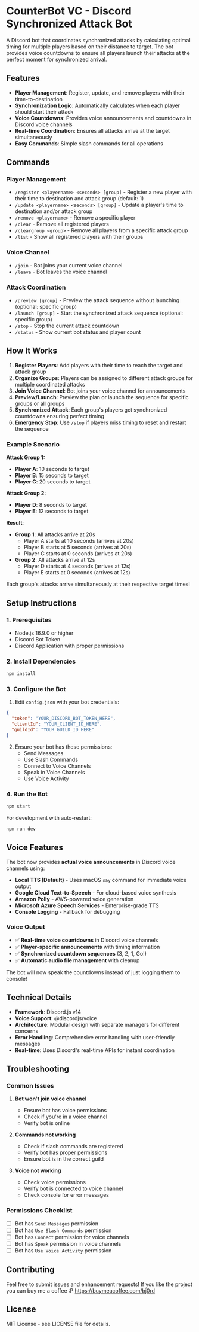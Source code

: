 # CounterBot VC - Discord Synchronized Attack Bot

A Discord bot that coordinates synchronized attacks by calculating optimal timing for multiple players based on their distance to target. The bot provides voice countdowns to ensure all players launch their attacks at the perfect moment for synchronized arrival.

## Features

- **Player Management**: Register, update, and remove players with their time-to-destination
- **Synchronization Logic**: Automatically calculates when each player should start their attack
- **Voice Countdowns**: Provides voice announcements and countdowns in Discord voice channels
- **Real-time Coordination**: Ensures all attacks arrive at the target simultaneously
- **Easy Commands**: Simple slash commands for all operations

## Commands

### Player Management
- `/register <playername> <seconds> [group]` - Register a new player with their time to destination and attack group (default: 1)
- `/update <playername> <seconds> [group]` - Update a player's time to destination and/or attack group
- `/remove <playername>` - Remove a specific player
- `/clear` - Remove all registered players
- `/cleargroup <group>` - Remove all players from a specific attack group
- `/list` - Show all registered players with their groups

### Voice Channel
- `/join` - Bot joins your current voice channel
- `/leave` - Bot leaves the voice channel

### Attack Coordination
- `/preview [group]` - Preview the attack sequence without launching (optional: specific group)
- `/launch [group]` - Start the synchronized attack sequence (optional: specific group)
- `/stop` - Stop the current attack countdown
- `/status` - Show current bot status and player count

## How It Works

1. **Register Players**: Add players with their time to reach the target and attack group
2. **Organize Groups**: Players can be assigned to different attack groups for multiple coordinated attacks
3. **Join Voice Channel**: Bot joins your voice channel for announcements
4. **Preview/Launch**: Preview the plan or launch the sequence for specific groups or all groups
5. **Synchronized Attack**: Each group's players get synchronized countdowns ensuring perfect timing
6. **Emergency Stop**: Use `/stop` if players miss timing to reset and restart the sequence

### Example Scenario

**Attack Group 1:**
- **Player A**: 10 seconds to target
- **Player B**: 15 seconds to target  
- **Player C**: 20 seconds to target

**Attack Group 2:**
- **Player D**: 8 seconds to target
- **Player E**: 12 seconds to target

**Result**: 
- **Group 1**: All attacks arrive at 20s
  - Player A starts at 10 seconds (arrives at 20s)
  - Player B starts at 5 seconds (arrives at 20s)
  - Player C starts at 0 seconds (arrives at 20s)
- **Group 2**: All attacks arrive at 12s
  - Player D starts at 4 seconds (arrives at 12s)
  - Player E starts at 0 seconds (arrives at 12s)

Each group's attacks arrive simultaneously at their respective target times!

## Setup Instructions

### 1. Prerequisites
- Node.js 16.9.0 or higher
- Discord Bot Token
- Discord Application with proper permissions

### 2. Install Dependencies
```bash
npm install
```

### 3. Configure the Bot
1. Edit `config.json` with your bot credentials:
```json
{
  "token": "YOUR_DISCORD_BOT_TOKEN_HERE",
  "clientId": "YOUR_CLIENT_ID_HERE",
  "guildId": "YOUR_GUILD_ID_HERE"
}
```

2. Ensure your bot has these permissions:
   - Send Messages
   - Use Slash Commands
   - Connect to Voice Channels
   - Speak in Voice Channels
   - Use Voice Activity

### 4. Run the Bot
```bash
npm start
```

For development with auto-restart:
```bash
npm run dev
```

## Voice Features

The bot now provides **actual voice announcements** in Discord voice channels using:

- **Local TTS (Default)** - Uses macOS `say` command for immediate voice output
- **Google Cloud Text-to-Speech** - For cloud-based voice synthesis
- **Amazon Polly** - AWS-powered voice generation
- **Microsoft Azure Speech Services** - Enterprise-grade TTS
- **Console Logging** - Fallback for debugging

### Voice Output
- ✅ **Real-time voice countdowns** in Discord voice channels
- ✅ **Player-specific announcements** with timing information
- ✅ **Synchronized countdown sequences** (3, 2, 1, Go!)
- ✅ **Automatic audio file management** with cleanup

The bot will now speak the countdowns instead of just logging them to console!

## Technical Details

- **Framework**: Discord.js v14
- **Voice Support**: @discordjs/voice
- **Architecture**: Modular design with separate managers for different concerns
- **Error Handling**: Comprehensive error handling with user-friendly messages
- **Real-time**: Uses Discord's real-time APIs for instant coordination

## Troubleshooting

### Common Issues

1. **Bot won't join voice channel**
   - Ensure bot has voice permissions
   - Check if you're in a voice channel
   - Verify bot is online

2. **Commands not working**
   - Check if slash commands are registered
   - Verify bot has proper permissions
   - Ensure bot is in the correct guild

3. **Voice not working**
   - Check voice permissions
   - Verify bot is connected to voice channel
   - Check console for error messages

### Permissions Checklist

- [ ] Bot has `Send Messages` permission
- [ ] Bot has `Use Slash Commands` permission  
- [ ] Bot has `Connect` permission for voice channels
- [ ] Bot has `Speak` permission in voice channels
- [ ] Bot has `Use Voice Activity` permission

## Contributing

Feel free to submit issues and enhancement requests!
If you like the project you can buy me a coffee :P
https://buymeacoffee.com/bj0rd

## License

MIT License - see LICENSE file for details. 